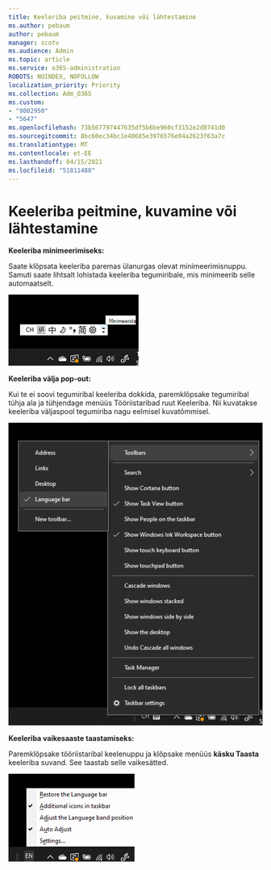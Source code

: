 ```yaml
---
title: Keeleriba peitmine, kuvamine või lähtestamine
ms.author: pebaum
author: pebaum
manager: scotv
ms.audience: Admin
ms.topic: article
ms.service: o365-administration
ROBOTS: NOINDEX, NOFOLLOW
localization_priority: Priority
ms.collection: Adm_O365
ms.custom:
- "9002950"
- "5647"
ms.openlocfilehash: 73b567797447635df5b6be960cf3152e2d8741d0
ms.sourcegitcommit: 8bc60ec34bc1e40685e3976576e04a2623f63a7c
ms.translationtype: MT
ms.contentlocale: et-EE
ms.lasthandoff: 04/15/2021
ms.locfileid: "51811488"
---
```

# <a name="hide-display-or-reset-the-language-bar"></a>Keeleriba peitmine, kuvamine või lähtestamine

**Keeleriba minimeerimiseks:**

Saate klõpsata keeleriba paremas ülanurgas olevat minimeerimisnuppu. Samuti saate lihtsalt lohistada keeleriba tegumiribale, mis minimeerib selle automaatselt.

![Keeleriba minimeerimine](media/minimize-language-bar.png)

**Keeleriba välja pop-out:**

Kui te ei soovi tegumiribal keeleriba dokkida, paremklõpsake tegumiribal tühja ala  ja tühjendage menüüs Tööriistaribad ruut Keeleriba. Nii kuvatakse keeleriba väljaspool tegumiriba nagu eelmisel kuvatõmmisel.

![Pop out language bar](media/pop-out-language-bar.png)

**Keeleriba vaikesaaste taastamiseks:**

Paremklõpsake tööriistaribal keelenuppu ja klõpsake menüüs **käsku Taasta** keeleriba suvand. See taastab selle vaikesätted.

![Taasta keeleriba](media/restore-language-bar.png)
